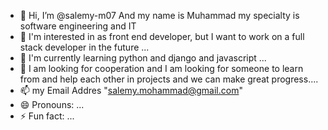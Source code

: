 - 👋 Hi, I’m @salemy-m07 And my name is Muhammad my specialty is software engineering and IT
- 👀 I'm interested in as front end developer, but I want to work on a full stack developer in the future ...
- 🌱 I'm currently learning python and django and javascript ...
- 💞️ I am looking for cooperation and I am looking for someone to learn from and help each other in projects and we can make great progress....
- 📫 my Email Addres "salemy.mohammad@gmail.com"
- 😄 Pronouns: ...
- ⚡ Fun fact: ...

<!---
Hello, my name is Muhammad and my specialty is software engineering and IT and I am currently progressing
I work as a front end developer, but I want to work on a full stack developer in the future
I hope there are people on this path who will help me to succeed...
I am from Iran and I am very interested in having friends from other countries and cities.
I hope we will have a very good friendship.
--->
